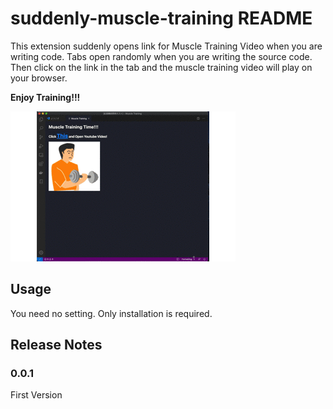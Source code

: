 # suddenly-muscle-training README

This extension suddenly opens link for Muscle Training Video when you are writing code. Tabs open randomly when you are writing the source code. Then click on the link in the tab and the muscle training video will play on your browser.

**Enjoy Training!!!**

<img src="readme1.gif">

## Usage

You need no setting. Only installation is required.


## Release Notes

### 0.0.1
First Version

